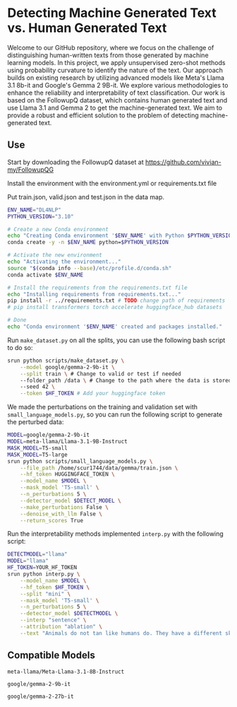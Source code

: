 # Detecting Machine Generated Text vs. Human Generated Text

Welcome to our GitHub repository, where we focus on the challenge of distinguishing human-written texts from those generated by machine learning models. In this project, we apply unsupervised zero-shot methods using probability curvature to identify the nature of the text. Our approach builds on existing research by utilizing advanced models like Meta's Llama 3.1 8b-it and Google's Gemma 2 9B-it. We explore various methodologies to enhance the reliability and interpretability of text classification. Our work is based on the FollowupQ dataset, which contains human generated text and use Llama 3.1 and Gemma 2 to get the machine-generated text. We aim to provide a robust and efficient solution to the problem of detecting machine-generated text.

## Use
Start by downloading the FollowupQ dataset at https://github.com/vivian-my/FollowupQG

Install the environment with the environment.yml or requirements.txt file

Put train.json, valid.json and test.json in the data map.

```bash
ENV_NAME="DL4NLP"
PYTHON_VERSION="3.10"

# Create a new Conda environment
echo "Creating Conda environment '$ENV_NAME' with Python $PYTHON_VERSION..."
conda create -y -n $ENV_NAME python=$PYTHON_VERSION

# Activate the new environment
echo "Activating the environment..."
source "$(conda info --base)/etc/profile.d/conda.sh"
conda activate $ENV_NAME

# Install the requirements from the requirements.txt file
echo "Installing requirements from requirements.txt..."
pip install -r ../requirements.txt # TODO change path of requirements
# pip install transformers torch accelerate huggingface_hub datasets

# Done
echo "Conda environment '$ENV_NAME' created and packages installed."
```


Run `make_dataset.py` on all the splits, you can use the following bash script to do so:

```bash
srun python scripts/make_dataset.py \
    --model google/gemma-2-9b-it \
    --split train \ # Change to valid or test if needed
    --folder_path /data \ # Change to the path where the data is stored
    --seed 42 \
    --token $HF_TOKEN # Add your huggingface token
```

We made the perturbations on the training and validation set with `small_language_models.py`, so you can run the following script to generate the perturbed data:

```bash
MODEL=google/gemma-2-9b-it
MODEL=meta-llama/Llama-3.1-9B-Instruct
MASK_MODEL=T5-small
MASK_MODEL=T5-large
srun python scripts/small_language_models.py \
    --file_path /home/scur1744/data/gemma/train.json \
    --hf_token HUGGINGFACE_TOKEN \
    --model_name $MODEL \
    --mask_model 'T5-small' \
    --n_perturbations 5 \
    --detector_model $DETECT_MODEL \
    --make_perturbations False \
    --denoise_with_llm False \
    --return_scores True
```

Run the interpretability methods implemented `interp.py` with the following script:

```bash
DETECTMODEL="llama"
MODEL="llama"
HF_TOKEN=YOUR_HF_TOKEN
srun python interp.py \
    --model_name $MODEL \
    --hf_token $HF_TOKEN \
    --split "mini" \
    --mask_model 'T5-small' \
    --n_perturbations 5 \
    --detector_model $DETECTMODEL \
    --interp "sentence" \
    --attribution "ablation" \
    --text "Animals do not tan like humans do. They have a different skin structure that protects them from the sun's UV rays. Some animals, like bears, have thick fur that protects them, while others, like reptiles, have scales that help reflect the sun's rays. ELI5 stands for Explain Like I'm 5. It's a way to explain complex ideas in simple terms. In this case, it's asking if animals get a tan like humans do. The answer is no, but it's explained in a way that a 5-year-old can understand. ELI5 is a helpful tool for parents, teachers, and anyone who wants to explain complex ideas in a way that's easy to understand. ELI5 is a helpful tool for parents, teachers, and anyone who wants to explain complex ideas in a way that's easy to understand. It's a way to make learning fun and accessible for everyone. ELI5 is a helpful tool for parents, teachers, and anyone who wants to explain complex ideas in a way that's easy to understand. It's a way to make learning fun and accessible for everyone. ELI5 is a helpful tool for parents, teachers, and anyone who wants to explain complex ideas in a way that's easy to understand" 
```

## Compatible Models
```
meta-llama/Meta-Llama-3.1-8B-Instruct
```

```
google/gemma-2-9b-it
```
```
google/gemma-2-27b-it
```
